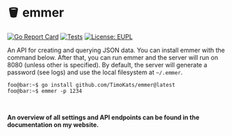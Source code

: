 # 🪣 emmer
[![Go Report Card](https://goreportcard.com/badge/github.com/TimoKats/emmer)](https://goreportcard.com/report/github.com/TimoKats/emmer)
[![Tests](https://github.com/TimoKats/emmer/actions/workflows/test.yaml/badge.svg)](https://github.com/TimoKats/emmer/actions/workflows/test.yaml)
[![License: EUPL](https://img.shields.io/badge/license-EUPL-blue.svg)](https://joinup.ec.europa.eu/collection/eupl/eupl-text-eupl-12)

An API for creating and querying JSON data. You can install emmer with the command below. After that, you can run emmer and the server will run on 8080 (unless other is specified). By default, the server will generate a password (see logs) and use the local filesystem at `~/.emmer`.

```console
foo@bar:~$ go install github.com/TimoKats/emmer@latest
foo@bar:~$ emmer -p 1234
```

&nbsp;

**An overview of all settings and API endpoints can be found in the documentation on my website.**
